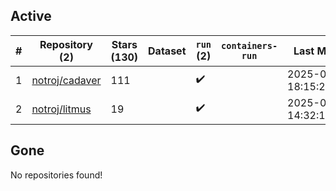 ## Active
| # | Repository (2) | Stars (130) | Dataset | `run` (2) | `containers-run` | Last Modified |
| --- | --- | --- | --- | --- | --- | --- |
| 1 | [notroj/cadaver](https://github.com/notroj/cadaver) | 111 |  | :heavy_check_mark: |  | 2025-06-30 18:15:20+00:00 |
| 2 | [notroj/litmus](https://github.com/notroj/litmus) | 19 |  | :heavy_check_mark: |  | 2025-06-30 14:32:14+00:00 |

## Gone
No repositories found!
